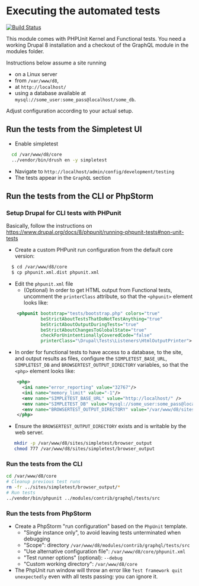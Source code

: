 # Executing the automated tests

[![Build Status](https://travis-ci.org/fubhy/graphql-drupal.svg?branch=8.x-3.x)](https://travis-ci.org/fubhy/graphql-drupal)

This module comes with PHPUnit Kernel and Functional tests. You need a working Drupal 8 installation
and a checkout of the GraphQL module in the modules folder.

Instructions below assume a site running 

* on a Linux server
* from `/var/www/d8`,
* at `http://localhost/`
* using a database available at `mysql://some_user:some_pass@localhost/some_db`. 

Adjust configuration according to your actual setup.


## Run the tests from the Simpletest UI

* Enable simpletest
```bash
  cd /var/www/d8/core
  ../vendor/bin/drush en -y simpletest
```
* Navigate to `http://localhost/admin/config/development/testing`
* The tests appear in the `GraphQL` section


## Run the tests from the CLI or PhpStorm
### Setup Drupal for CLI tests with PHPunit

Basically, follow the instructions on 
https://www.drupal.org/docs/8/phpunit/running-phpunit-tests#non-unit-tests


* Create a custom PHPunit run configuration from the default core version:
```bash
  $ cd /var/www/d8/core
  $ cp phpunit.xml.dist phpunit.xml
```
* Edit the `phpunit.xml` file    
  * (Optional) In order to get HTML output from Functional tests, uncomment the 
    `printerClass` attribute, so that the `<phpunit>` element looks like:
```xml
    <phpunit bootstrap="tests/bootstrap.php" colors="true"
             beStrictAboutTestsThatDoNotTestAnything="true"
             beStrictAboutOutputDuringTests="true"
             beStrictAboutChangesToGlobalState="true"
             checkForUnintentionallyCoveredCode="false"
             printerClass="\Drupal\Tests\Listeners\HtmlOutputPrinter">
```
  * In order for functional tests to have access to a database, to the site, and 
    output results as files, configure the `SIMPLETEST_BASE_URL`,
    `SIMPLETEST_DB` and `BROWSERTEST_OUTPUT_DIRECTORY` variables, so that the 
    `<php>` element looks like:
```xml
    <php>
      <ini name="error_reporting" value="32767"/>
      <ini name="memory_limit" value="-1"/>
      <env name="SIMPLETEST_BASE_URL" value="http://localhost/" />
      <env name="SIMPLETEST_DB" value="mysql://some_user:some_pass@localhost/some_db" />
      <env name="BROWSERTEST_OUTPUT_DIRECTORY" value="/var/www/d8/sites/simpletest/browser_output" />
    </php>
```
  * Ensure the `BROWSERTEST_OUTPUT_DIRECTORY` exists and is writable by the web 
    server.
    
 ```bash
    mkdir -p /var/www/d8/sites/simpletest/browser_output
    chmod 777 /var/www/d8/sites/simpletest/browser_output
 ```


### Run the tests from the CLI

```bash
cd /var/www/d8/core
# Cleanup previous test runs
rm -fr ../sites/simpletest/browser_output/*
# Run tests
../vendor/bin/phpunit ../modules/contrib/graphql/tests/src
```


### Run the tests from PhpStorm

* Create a PhpStorm "run configuration" based on the `PhpUnit` template.
  * "Single instance only", to avoid leaving tests unterminated when debugging 
  * "Scope": directory `/var/www/d8/modules/contrib/graphql/tests/src`
  * "Use alternative configuration file": `/var/www/d8/core/phpunit.xml`
  * "Test runner options" (optional): `--debug`
  * "Custom working directory": `/var/www/d8/core`
* The PhpUnit run window will throw an error like 
  `Test framework quit unexpectedly` even with all tests passing: you can ignore
  it.
